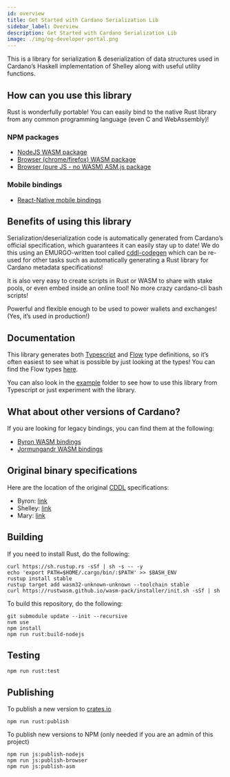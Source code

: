 ```yaml
---
id: overview
title: Get Started with Cardano Serialization Lib
sidebar_label: Overview
description: Get Started with Cardano Serialization Lib
image: ./img/og-developer-portal.png
--- 
```

 
This is a library for serialization & deserialization of data structures
used in Cardano’s Haskell implementation of Shelley along with useful
utility functions.


## How can you use this library

Rust is wonderfully portable! You can easily bind to the native Rust
library from any common programming language (even C and WebAssembly)!


### NPM packages
 
-  [NodeJS WASM package](https://www.npmjs.com/package/@emurgo/cardano-serialization-lib-nodejs)
-  [Browser (chrome/firefox) WASM package](https://www.npmjs.com/package/@emurgo/cardano-serialization-lib-browser)
-  [Browser (pure JS - no WASM) ASM.js package](https://www.npmjs.com/package/@emurgo/cardano-serialization-lib-asmjs)


### Mobile bindings

-  [React-Native mobile bindings](https://github.com/Emurgo/react-native-haskell-shelley)

## Benefits of using this library

Serialization/deserialization code is automatically generated from
Cardano’s official specification, which guarantees it can easily stay up
to date! We do this using an EMURGO-written tool called [cddl-codegen](https://github.com/Emurgo/cddl-codegen)
which can be re-used for other tasks such as automatically generating a
Rust library for Cardano metadata specifications!

It is also very easy to create scripts in Rust or WASM to share with
stake pools, or even embed inside an online tool! No more crazy
cardano-cli bash scripts!

Powerful and flexible enough to be used to power wallets and exchanges!
(Yes, it’s used in production!)

## Documentation

This library generates both [Typescript](https://www.typescriptlang.org/) and [Flow](https://flow.org/) type definitions,
so it’s often easiest to see what is possible by just looking at the
types! You can find the Flow types [here](https://github.com/Emurgo/cardano-serialization-lib/blob/master/rust/pkg/cardano_serialization_lib.js.flow).

You can also look in the [example](https://github.com/Emurgo/cardano-serialization-lib/tree/master/example) folder to see how to use this library from Typescript or just experiment with the library.

## What about other versions of Cardano?

If you are looking for legacy bindings, you can find them at the
following:

-  [Byron WASM bindings](https://github.com/input-output-hk/js-cardano-wasm/tree/master/cardano-wallet)
-  [Jormungandr WASM bindings](https://github.com/emurgo/js-chain-libs)

## Original binary specifications

Here are the location of the original [CDDL](http://cbor.io/tools.html) specifications:

-  Byron: [link](https://github.com/input-output-hk/cardano-ledger-specs/tree/master/byron/cddl-spec)
-  Shelley: [link](https://github.com/input-output-hk/cardano-ledger-specs/tree/master/shelley/chain-and-ledger/shelley-spec-ledger-test/cddl-files)
-  Mary: [link](https://github.com/input-output-hk/cardano-ledger-specs/tree/master/shelley-ma/shelley-ma-test/cddl-files)

## Building

If you need to install Rust, do the following:

```shell
curl https://sh.rustup.rs -sSf | sh -s -- -y
echo 'export PATH=$HOME/.cargo/bin/:$PATH' >> $BASH_ENV
rustup install stable
rustup target add wasm32-unknown-unknown --toolchain stable
curl https://rustwasm.github.io/wasm-pack/installer/init.sh -sSf | sh
```   

To build this repository, do the following:

```shell
git submodule update --init --recursive
nvm use
npm install
npm run rust:build-nodejs
```

## Testing

```shell
npm run rust:test
```

## Publishing

To publish a new version to [crates.io](https://crates.io)
```shell
npm run rust:publish
```


To publish new versions to NPM (only needed if you are an admin of this project)
```shell
npm run js:publish-nodejs
npm run js:publish-browser
npm run js:publish-asm
```